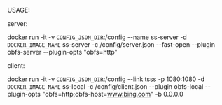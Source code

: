 USAGE:

server: 

docker run -it -v `CONFIG_JSON_DIR`:/config --name ss-server -d `DOCKER_IMAGE_NAME` ss-server -c /config/server.json --fast-open --plugin obfs-server --plugin-opts "obfs=http"

client:

docker run -it -v `CONFIG_JSON_DIR`:/config --link tsss -p 1080:1080 -d `DOCKER_IMAGE_NAME` ss-local -c /config/client.json --plugin obfs-local --plugin-opts "obfs=http;obfs-host=www.bing.com" -b 0.0.0.0